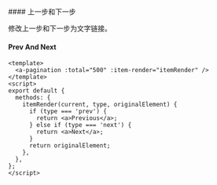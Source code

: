 <cn>
#### 上一步和下一步 

修改上一步和下一步为文字链接。
</cn>
<us>
#### Prev And Next
</us>

```tpl
<template>
  <a-pagination :total="500" :item-render="itemRender" />
</template>
<script>
export default {
  methods: {
    itemRender(current, type, originalElement) {
      if (type === 'prev') {
        return <a>Previous</a>;
      } else if (type === 'next') {
        return <a>Next</a>;
      }
      return originalElement;
    },
  },
};
</script>
```